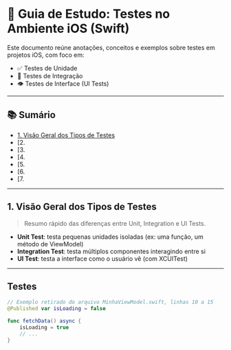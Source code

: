 # 🧪 Guia de Estudo: Testes no Ambiente iOS (Swift)

Este documento reúne anotações, conceitos e exemplos sobre testes em projetos iOS, com foco em:

- ✅ Testes de Unidade
- 🧩 Testes de Integração
- 👁️ Testes de Interface (UI Tests)

---

## 📚 Sumário

- [1. Visão Geral dos Tipos de Testes](#1-visão-geral-dos-tipos-de-testes)
- [2. 
- [3. 
- [4. 
- [5. 
- [6. 
- [7.

---

## 1. Visão Geral dos Tipos de Testes

> Resumo rápido das diferenças entre Unit, Integration e UI Tests.

- **Unit Test**: testa pequenas unidades isoladas (ex: uma função, um método de ViewModel)
- **Integration Test**: testa múltiplos componentes interagindo entre si
- **UI Test**: testa a interface como o usuário vê (com XCUITest)


---

## Testes

```swift
// Exemplo retirado do arquivo MinhaViewModel.swift, linhas 10 a 15
@Published var isLoading = false

func fetchData() async {
    isLoading = true
    // ...
}
```


